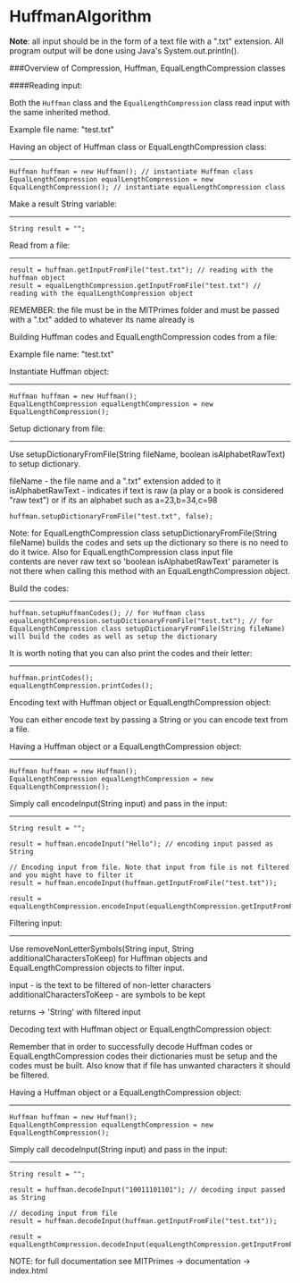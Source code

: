 # HuffmanAlgorithm

**Note**: all input should be in the form of a text file with a ".txt" extension. All program output will be done using Java's System.out.println().

###Overview of Compression, Huffman, EqualLengthCompression classes

####Reading input:

Both the `Huffman` class and the `EqualLengthCompression` class read input with the same inherited method.

Example file name: "test.txt"

Having an object of Huffman class or EqualLengthCompression class:
__________________________________________________________________

	Huffman huffman = new Huffman(); // instantiate Huffman class
	EqualLengthCompression equalLengthCompression = new EqualLengthCompression(); // instantiate equalLengthCompression class

Make a result String variable:
______________________________

	String result = "";

Read from a file:
_________________

	result = huffman.getInputFromFile("test.txt"); // reading with the huffman object
	result = equalLengthCompression.getInputFromFile("test.txt") // reading with the equalLengthCompression object

REMEMBER: the file must be in the MITPrimes folder and must be passed with a ".txt" added to whatever its name already is

Building Huffman codes and EqualLengthCompression codes from a file:

Example file name: "test.txt"

Instantiate Huffman object:
___________________________

	Huffman huffman = new Huffman();
	EqualLengthCompression equalLengthCompression = new EqualLengthCompression();

Setup dictionary from file:
___________________________

Use setupDictionaryFromFile(String fileName, boolean isAlphabetRawText) to setup dictionary.

fileName - the file name and a ".txt" extension added to it
isAlphabetRawText - indicates if text is raw (a play or a book is considered "raw text") or if its an alphabet such as a=23,b=34,c=98

	huffman.setupDictionaryFromFile("test.txt", false);

Note: for EqualLengthCompression class setupDictionaryFromFile(String fileName) builds the codes and
      sets up the dictionary so there is no need to do it twice. Also for EqualLengthCompression class input file	
      contents are never raw text so 'boolean isAlphabetRawText' parameter is not there when calling this method 
      with an EqualLengthCompression object.


Build the codes:
________________

	huffman.setupHuffmanCodes(); // for Huffman class
	equalLengthCompression.setupDictionaryFromFile("test.txt"); // for EqualLengthCompression class setupDictionaryFromFile(String fileName) will build the codes as well as setup the dictionary

It is worth noting that you can also print the codes and their letter:
______________________________________________________________________

	huffman.printCodes();
	equalLengthCompression.printCodes();

Encoding text with Huffman object or EqualLengthCompression object:

You can either encode text by passing a String or you can encode text from a file.

Having a Huffman object or a EqualLengthCompression object:
___________________________________________________________

	Huffman huffman = new Huffman();
	EqualLengthCompression equalLengthCompression = new EqualLengthCompression();

Simply call encodeInput(String input) and pass in the input:
____________________________________________________________

	String result = "";

	result = huffman.encodeInput("Hello"); // encoding input passed as String
	
	// Encoding input from file. Note that input from file is not filtered and you might have to filter it
	result = huffman.encodeInput(huffman.getInputFromFile("test.txt")); 	

	result = equalLengthCompression.encodeInput(equalLengthCompression.getInputFromFile("test.txt"));

Filtering input:
________________

Use removeNonLetterSymbols(String input, String additionalCharactersToKeep) for Huffman objects and EqualLengthCompression objects
to filter input.

input - is the text to be filtered of non-letter characters
additionalCharactersToKeep - are symbols to be kept

returns -> 'String' with filtered input

Decoding text with Huffman object or EqualLengthCompression object:

Remember that in order to successfully decode Huffman codes or EqualLengthCompression codes
their dictionaries must be setup and the codes must be built. Also know that if file has
unwanted characters it should be filtered.

Having a Huffman object or a EqualLengthCompression object:
___________________________________________________________

	Huffman huffman = new Huffman();
	EqualLengthCompression equalLengthCompression = new EqualLengthCompression();

Simply call decodeInput(String input) and pass in the input:
____________________________________________________________

	String result = "";

	result = huffman.decodeInput("10011101101"); // decoding input passed as String
	
	// decoding input from file
	result = huffman.decodeInput(huffman.getInputFromFile("test.txt")); 	

	result = equalLengthCompression.decodeInput(equalLengthCompression.getInputFromFile("test.txt"));

NOTE: for full documentation see MITPrimes -> documentation -> index.html
